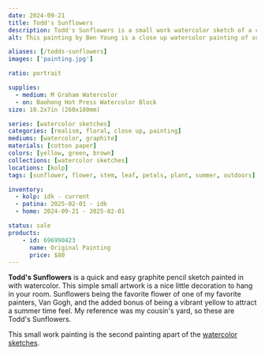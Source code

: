 ```yaml
---
date: 2024-09-21
title: Todd's Sunflowers
description: Todd's Sunflowers is a small work watercolor sketch of a cluster of sunflowers.
alt: This painting by Ben Young is a close up watercolor painting of sunflowers.

aliases: [/todds-sunflowers]
images: ['painting.jpg']

ratio: portrait

supplies:
  - medium: M Graham Watercolor
  - on: Baohong Hot Press Watercolor Block
size: 10.2x7in (260x180mm)

series: [watercolor sketches]
categories: [realism, floral, close up, painting]
mediums: [watercolor, graphite]
materials: [cotton paper]
colors: [yellow, green, brown]
collections: [watercolor sketches]
locations: [kolp]
tags: [sunflower, flower, stem, leaf, petals, plant, summer, outdoors]

inventory:
  - kolp: idk - current
  - patina: 2025-02-01 - idk
  - home: 2024-09-21 - 2025-02-01

status: sale
products:
    - id: 696990423
      name: Original Painting
      price: $80
---
```


**Todd's Sunflowers** is a quick and easy graphite pencil sketch painted in with watercolor. This simple small artwork is a nice little decoration to hang in your room. Sunflowers being the favorite flower of one of my favorite painters, Van Gogh, and the added bonus of being a vibrant yellow to attract a summer time feel. My reference was my cousin's yard, so these are Todd's Sunflowers.

<!--more-->

This small work painting is the second painting apart of the [watercolor sketches](/collections/watercolor-sketches/).